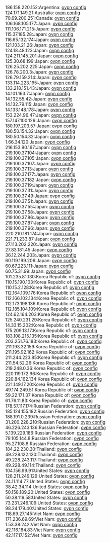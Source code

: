 186.158.220.152:Argentina: [ovpn config](vpn/186_158_220_152.ovpn)  
124.171.149.21:Australia: [ovpn config](vpn/124_171_149_21.ovpn)  
70.69.200.251:Canada: [ovpn config](vpn/70_69_200_251.ovpn)  
106.168.105.177:Japan: [ovpn config](vpn/106_168_105_177.ovpn)  
111.106.171.215:Japan: [ovpn config](vpn/111_106_171_215.ovpn)  
115.37.185.28:Japan: [ovpn config](vpn/115_37_185_28.ovpn)  
116.65.132.174:Japan: [ovpn config](vpn/116_65_132_174.ovpn)  
121.103.21.26:Japan: [ovpn config](vpn/121_103_21_26.ovpn)  
124.18.48.123:Japan: [ovpn config](vpn/124_18_48_123.ovpn)  
124.211.145.201:Japan: [ovpn config](vpn/124_211_145_201.ovpn)  
125.30.68.199:Japan: [ovpn config](vpn/125_30_68_199.ovpn)  
126.25.202.225:Japan: [ovpn config](vpn/126_25_202_225.ovpn)  
126.78.200.3:Japan: [ovpn config](vpn/126_78_200_3.ovpn)  
126.79.159.214:Japan: [ovpn config](vpn/126_79_159_214.ovpn)  
133.114.223.195:Japan: [ovpn config](vpn/133_114_223_195.ovpn)  
133.218.151.43:Japan: [ovpn config](vpn/133_218_151_43.ovpn)  
14.101.163.7:Japan: [ovpn config](vpn/14_101_163_7.ovpn)  
14.132.55.42:Japan: [ovpn config](vpn/14_132_55_42.ovpn)  
14.132.79.115:Japan: [ovpn config](vpn/14_132_79_115.ovpn)  
14.133.148.178:Japan: [ovpn config](vpn/14_133_148_178.ovpn)  
153.224.96.47:Japan: [ovpn config](vpn/153_224_96_47.ovpn)  
157.147.100.126:Japan: [ovpn config](vpn/157_147_100_126.ovpn)  
180.197.203.57:Japan: [ovpn config](vpn/180_197_203_57.ovpn)  
180.50.154.32:Japan: [ovpn config](vpn/180_50_154_32.ovpn)  
180.50.154.32:Japan: [ovpn config](vpn/180_50_154_32.ovpn)  
1.66.34.120:Japan: [ovpn config](vpn/1_66_34_120.ovpn)  
216.153.90.167:Japan: [ovpn config](vpn/216_153_90_167.ovpn)  
219.100.37.104:Japan: [ovpn config](vpn/219_100_37_104.ovpn)  
219.100.37.105:Japan: [ovpn config](vpn/219_100_37_105.ovpn)  
219.100.37.107:Japan: [ovpn config](vpn/219_100_37_107.ovpn)  
219.100.37.13:Japan: [ovpn config](vpn/219_100_37_13.ovpn)  
219.100.37.177:Japan: [ovpn config](vpn/219_100_37_177.ovpn)  
219.100.37.182:Japan: [ovpn config](vpn/219_100_37_182.ovpn)  
219.100.37.19:Japan: [ovpn config](vpn/219_100_37_19.ovpn)  
219.100.37.31:Japan: [ovpn config](vpn/219_100_37_31.ovpn)  
219.100.37.49:Japan: [ovpn config](vpn/219_100_37_49.ovpn)  
219.100.37.51:Japan: [ovpn config](vpn/219_100_37_51.ovpn)  
219.100.37.55:Japan: [ovpn config](vpn/219_100_37_55.ovpn)  
219.100.37.58:Japan: [ovpn config](vpn/219_100_37_58.ovpn)  
219.100.37.86:Japan: [ovpn config](vpn/219_100_37_86.ovpn)  
219.100.37.87:Japan: [ovpn config](vpn/219_100_37_87.ovpn)  
219.100.37.96:Japan: [ovpn config](vpn/219_100_37_96.ovpn)  
220.210.181.174:Japan: [ovpn config](vpn/220_210_181_174.ovpn)  
221.71.233.87:Japan: [ovpn config](vpn/221_71_233_87.ovpn)  
27.113.202.220:Japan: [ovpn config](vpn/27_113_202_220.ovpn)  
27.83.181.45:Japan: [ovpn config](vpn/27_83_181_45.ovpn)  
36.12.244.203:Japan: [ovpn config](vpn/36_12_244_203.ovpn)  
60.119.199.206:Japan: [ovpn config](vpn/60_119_199_206.ovpn)  
60.67.223.111:Japan: [ovpn config](vpn/60_67_223_111.ovpn)  
60.75.31.99:Japan: [ovpn config](vpn/60_75_31_99.ovpn)  
101.235.81.130:Korea Republic of: [ovpn config](vpn/101_235_81_130.ovpn)  
110.15.190.103:Korea Republic of: [ovpn config](vpn/110_15_190_103.ovpn)  
110.15.2.128:Korea Republic of: [ovpn config](vpn/110_15_2_128.ovpn)  
112.164.109.176:Korea Republic of: [ovpn config](vpn/112_164_109_176.ovpn)  
112.166.102.134:Korea Republic of: [ovpn config](vpn/112_166_102_134.ovpn)  
112.173.198.136:Korea Republic of: [ovpn config](vpn/112_173_198_136.ovpn)  
112.185.104.109:Korea Republic of: [ovpn config](vpn/112_185_104_109.ovpn)  
124.62.164.203:Korea Republic of: [ovpn config](vpn/124_62_164_203.ovpn)  
125.240.231.29:Korea Republic of: [ovpn config](vpn/125_240_231_29.ovpn)  
14.33.15.202:Korea Republic of: [ovpn config](vpn/14_33_15_202.ovpn)  
175.209.13.17:Korea Republic of: [ovpn config](vpn/175_209_13_17.ovpn)  
183.108.215.135:Korea Republic of: [ovpn config](vpn/183_108_215_135.ovpn)  
203.251.76.183:Korea Republic of: [ovpn config](vpn/203_251_76_183.ovpn)  
211.193.32.159:Korea Republic of: [ovpn config](vpn/211_193_32_159.ovpn)  
211.195.92.162:Korea Republic of: [ovpn config](vpn/211_195_92_162.ovpn)  
211.244.223.85:Korea Republic of: [ovpn config](vpn/211_244_223_85.ovpn)  
211.54.52.26:Korea Republic of: [ovpn config](vpn/211_54_52_26.ovpn)  
219.248.0.36:Korea Republic of: [ovpn config](vpn/219_248_0_36.ovpn)  
220.119.172.96:Korea Republic of: [ovpn config](vpn/220_119_172_96.ovpn)  
220.84.162.134:Korea Republic of: [ovpn config](vpn/220_84_162_134.ovpn)  
221.149.17.20:Korea Republic of: [ovpn config](vpn/221_149_17_20.ovpn)  
49.174.249.51:Korea Republic of: [ovpn config](vpn/49_174_249_51.ovpn)  
59.22.171.37:Korea Republic of: [ovpn config](vpn/59_22_171_37.ovpn)  
61.76.11.83:Korea Republic of: [ovpn config](vpn/61_76_11_83.ovpn)  
178.57.117.174:Russian Federation: [ovpn config](vpn/178_57_117_174.ovpn)  
185.124.155.182:Russian Federation: [ovpn config](vpn/185_124_155_182.ovpn)  
188.191.0.239:Russian Federation: [ovpn config](vpn/188_191_0_239.ovpn)  
31.200.228.210:Russian Federation: [ovpn config](vpn/31_200_228_210.ovpn)  
46.226.243.136:Russian Federation: [ovpn config](vpn/46_226_243_136.ovpn)  
5.139.229.186:Russian Federation: [ovpn config](vpn/5_139_229_186.ovpn)  
79.105.144.8:Russian Federation: [ovpn config](vpn/79_105_144_8.ovpn)  
95.27.108.8:Russian Federation: [ovpn config](vpn/95_27_108_8.ovpn)  
184.22.230.30:Thailand: [ovpn config](vpn/184_22_230_30.ovpn)  
49.228.122.120:Thailand: [ovpn config](vpn/49_228_122_120.ovpn)  
49.228.243.117:Thailand: [ovpn config](vpn/49_228_243_117.ovpn)  
49.228.49.114:Thailand: [ovpn config](vpn/49_228_49_114.ovpn)  
104.156.99.91:United States: [ovpn config](vpn/104_156_99_91.ovpn)  
128.211.249.129:United States: [ovpn config](vpn/128_211_249_129.ovpn)  
24.11.114.77:United States: [ovpn config](vpn/24_11_114_77.ovpn)  
38.42.34.114:United States: [ovpn config](vpn/38_42_34_114.ovpn)  
50.158.189.20:United States: [ovpn config](vpn/50_158_189_20.ovpn)  
50.38.119.58:United States: [ovpn config](vpn/50_38_119_58.ovpn)  
73.231.246.109:United States: [ovpn config](vpn/73_231_246_109.ovpn)  
98.24.179.40:United States: [ovpn config](vpn/98_24_179_40.ovpn)  
118.69.27.145:Viet Nam: [ovpn config](vpn/118_69_27_145.ovpn)  
171.236.69.69:Viet Nam: [ovpn config](vpn/171_236_69_69.ovpn)  
1.53.38.242:Viet Nam: [ovpn config](vpn/1_53_38_242.ovpn)  
42.116.184.83:Viet Nam: [ovpn config](vpn/42_116_184_83.ovpn)  
42.117.17.152:Viet Nam: [ovpn config](vpn/42_117_17_152.ovpn)  
